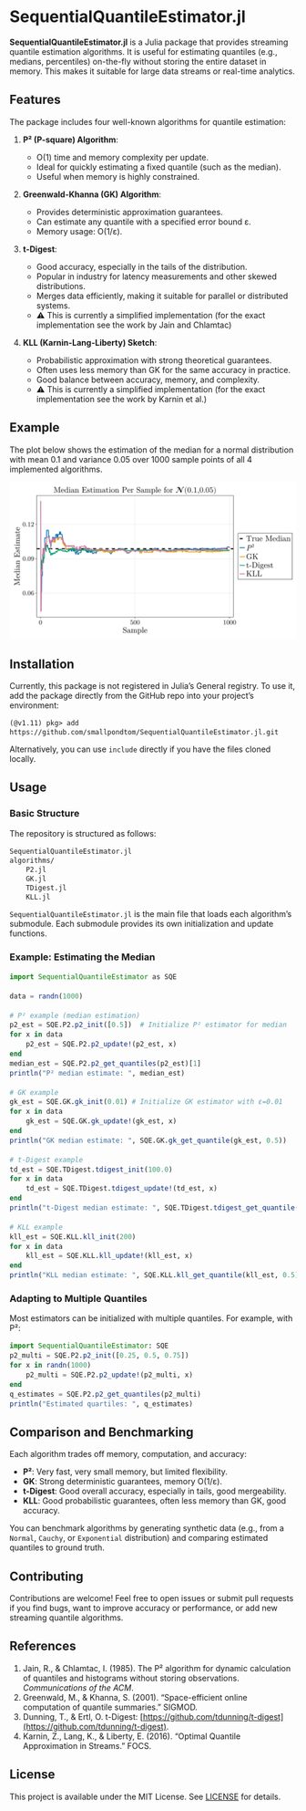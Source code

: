 # SequentialQuantileEstimator.jl

**SequentialQuantileEstimator.jl** is a Julia package that provides streaming quantile estimation algorithms. It is useful for estimating quantiles (e.g., medians, percentiles) on-the-fly without storing the entire dataset in memory. This makes it suitable for large data streams or real-time analytics.

## Features

The package includes four well-known algorithms for quantile estimation:

1. **P² (P-square) Algorithm**:
   - O(1) time and memory complexity per update.
   - Ideal for quickly estimating a fixed quantile (such as the median).
   - Useful when memory is highly constrained.

2. **Greenwald-Khanna (GK) Algorithm**:
   - Provides deterministic approximation guarantees.
   - Can estimate any quantile with a specified error bound ε.
   - Memory usage: O(1/ε).

3. **t-Digest**:
   - Good accuracy, especially in the tails of the distribution.
   - Popular in industry for latency measurements and other skewed distributions.
   - Merges data efficiently, making it suitable for parallel or distributed systems.
   - &#9888; This is currently a simplified implementation (for the exact implementation see the work by Jain and Chlamtac)

4. **KLL (Karnin-Lang-Liberty) Sketch**:
   - Probabilistic approximation with strong theoretical guarantees.
   - Often uses less memory than GK for the same accuracy in practice.
   - Good balance between accuracy, memory, and complexity.
   - &#9888; This is currently a simplified implementation (for the exact implementation see the work by Karnin et al.)

## Example
The plot below shows the estimation of the median for a normal distribution with mean 0.1 and variance 0.05 over 1000 sample points of all 4 implemented algorithms.

![example plot](assets/example.png)

## Installation

Currently, this package is not registered in Julia’s General registry. To use it, add the package directly from the GitHub repo into your project’s environment:

```julia-repl
(@v1.11) pkg> add https://github.com/smallpondtom/SequentialQuantileEstimator.jl.git
```

Alternatively, you can use `include` directly if you have the files cloned locally.

## Usage

### Basic Structure

The repository is structured as follows:

```
SequentialQuantileEstimator.jl
algorithms/
    P2.jl
    GK.jl
    TDigest.jl
    KLL.jl
```

`SequentialQuantileEstimator.jl` is the main file that loads each algorithm’s submodule. Each submodule provides its own initialization and update functions.

### Example: Estimating the Median

```julia
import SequentialQuantileEstimator as SQE

data = randn(1000)

# P² example (median estimation)
p2_est = SQE.P2.p2_init([0.5])  # Initialize P² estimator for median
for x in data
    p2_est = SQE.P2.p2_update!(p2_est, x)
end
median_est = SQE.P2.p2_get_quantiles(p2_est)[1]
println("P² median estimate: ", median_est)

# GK example
gk_est = SQE.GK.gk_init(0.01) # Initialize GK estimator with ε=0.01
for x in data
    gk_est = SQE.GK.gk_update!(gk_est, x)
end
println("GK median estimate: ", SQE.GK.gk_get_quantile(gk_est, 0.5))

# t-Digest example
td_est = SQE.TDigest.tdigest_init(100.0)
for x in data
    td_est = SQE.TDigest.tdigest_update!(td_est, x)
end
println("t-Digest median estimate: ", SQE.TDigest.tdigest_get_quantile(td_est, 0.5))

# KLL example
kll_est = SQE.KLL.kll_init(200)
for x in data
    kll_est = SQE.KLL.kll_update!(kll_est, x)
end
println("KLL median estimate: ", SQE.KLL.kll_get_quantile(kll_est, 0.5))
```

### Adapting to Multiple Quantiles

Most estimators can be initialized with multiple quantiles. For example, with P²:
```julia
import SequentialQuantileEstimator: SQE
p2_multi = SQE.P2.p2_init([0.25, 0.5, 0.75])
for x in randn(1000)
    p2_multi = SQE.P2.p2_update!(p2_multi, x)
end
q_estimates = SQE.P2.p2_get_quantiles(p2_multi)
println("Estimated quartiles: ", q_estimates)
```

## Comparison and Benchmarking

Each algorithm trades off memory, computation, and accuracy:
- **P²**: Very fast, very small memory, but limited flexibility.
- **GK**: Strong deterministic guarantees, memory O(1/ε).
- **t-Digest**: Good overall accuracy, especially in tails, good mergeability.
- **KLL**: Good probabilistic guarantees, often less memory than GK, good accuracy.

You can benchmark algorithms by generating synthetic data (e.g., from a `Normal`, `Cauchy`, or `Exponential` distribution) and comparing estimated quantiles to ground truth.

## Contributing

Contributions are welcome! Feel free to open issues or submit pull requests if you find bugs, want to improve accuracy or performance, or add new streaming quantile algorithms.

## References

1.  Jain, R., & Chlamtac, I. (1985). The P² algorithm for dynamic calculation of quantiles and histograms without storing observations. *Communications of the ACM*.
2. Greenwald, M., & Khanna, S. (2001). “Space-efficient online computation of quantile summaries.” SIGMOD.
3. Dunning, T., & Ertl, O. t-Digest: [https://github.com/tdunning/t-digest](https://github.com/tdunning/t-digest).
4. Karnin, Z., Lang, K., & Liberty, E. (2016). “Optimal Quantile Approximation in Streams.” FOCS.

## License

This project is available under the MIT License. See [LICENSE](LICENSE) for details.